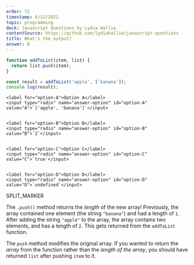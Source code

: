 ```yaml
---
order: 72
timestamp: 6/12/2021
topic: programming
deck: Javascript Questions by Lydia Hallie
contentSource: https://github.com/lydiahallie/javascript-questions
title: What's the output?
answer: B
---
```


  

```javascript
function addToList(item, list) {
  return list.push(item);
}

const result = addToList('apple', ['banana']);
console.log(result);
```


    <label for="option-A">Option A</label>
    <input type="radio" name="answer-option" id="option-A" value="A">`['apple', 'banana']`</input>
    

    <label for="option-B">Option B</label>
    <input type="radio" name="answer-option" id="option-B" value="B">`2`</input>
    

    <label for="option-C">Option C</label>
    <input type="radio" name="answer-option" id="option-C" value="C">`true`</input>
    

    <label for="option-D">Option D</label>
    <input type="radio" name="answer-option" id="option-D" value="D">`undefined`</input>
    




SPLIT_MARKER

The `.push()` method returns the _length_ of the new array! Previously, the array contained one element (the string `"banana"`) and had a length of `1`. After adding the string `"apple"` to the array, the array contains two elements, and has a length of `2`. This gets returned from the `addToList` function.

The `push` method modifies the original array. If you wanted to return the _array_ from the function rather than the _length of the array_, you should have returned `list` after pushing `item` to it.




